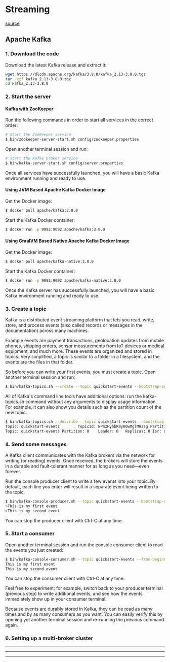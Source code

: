 # Streaming
[source](https://kafka.apache.org/quickstart)

## Apache Kafka

### 1. Download the code
  Download the latest Kafka release and extract it:
  ```sh
  wget https://dlcdn.apache.org/kafka/3.8.0/kafka_2.13-3.8.0.tgz
  tar -xzf kafka_2.13-3.8.0.tgz
  cd kafka_2.13-3.8.0
  ```
### 2. Start the server
  #### Kafka with ZooKeeper
  Run the following commands in order to start all services in the correct order:
  ```sh
  # Start the ZooKeeper service
  $ bin/zookeeper-server-start.sh config/zookeeper.properties
  ```
  Open another terminal session and run:
  ```sh
  # Start the Kafka broker service
  $ bin/kafka-server-start.sh config/server.properties
  ```
  Once all services have successfully launched, you will have a basic Kafka environment running and ready to use.

#### Using JVM Based Apache Kafka Docker Image
Get the Docker image:
```sh
$ docker pull apache/kafka:3.8.0
```

Start the Kafka Docker container:
```sh
$ docker run -p 9092:9092 apache/kafka:3.8.0
```

#### Using GraalVM Based Native Apache Kafka Docker Image
Get the Docker image:
```sh
$ docker pull apache/kafka-native:3.8.0
```

Start the Kafka Docker container:
```sh
$ docker run -p 9092:9092 apache/kafka-native:3.8.0
```
Once the Kafka server has successfully launched, you will have a basic Kafka environment running and ready to use.

### 3. Create a topic
Kafka is a distributed event streaming platform that lets you read, write, store, and process events (also called records or messages in the documentation) across many machines.

Example events are payment transactions, geolocation updates from mobile phones, shipping orders, sensor measurements from IoT devices or medical equipment, and much more. These events are organized and stored in topics. Very simplified, a topic is similar to a folder in a filesystem, and the events are the files in that folder.

So before you can write your first events, you must create a topic. Open another terminal session and run:
```sh
$ bin/kafka-topics.sh --create --topic quickstart-events --bootstrap-server localhost:9092
```
All of Kafka's command line tools have additional options: run the kafka-topics.sh command without any arguments to display usage information. For example, it can also show you details such as the partition count of the new topic:
```sh
$ bin/kafka-topics.sh --describe --topic quickstart-events --bootstrap-server localhost:9092
Topic: quickstart-events        TopicId: NPmZHyhbR9y00wMglMH2sg PartitionCount: 1       ReplicationFactor: 1	Configs:
Topic: quickstart-events Partition: 0    Leader: 0   Replicas: 0 Isr: 0
```

### 4. Send some messages
A Kafka client communicates with the Kafka brokers via the network for writing (or reading) events. Once received, the brokers will store the events in a durable and fault-tolerant manner for as long as you need—even forever.

Run the console producer client to write a few events into your topic. By default, each line you enter will result in a separate event being written to the topic.
```sh
$ bin/kafka-console-producer.sh --topic quickstart-events --bootstrap-server localhost:9092
>This is my first event
>This is my second event
```
You can stop the producer client with Ctrl-C at any time.

### 5. Start a consumer
Open another terminal session and run the console consumer client to read the events you just created:
```sh
$ bin/kafka-console-consumer.sh --topic quickstart-events --from-beginning --bootstrap-server localhost:9092
This is my first event
This is my second event
```
You can stop the consumer client with Ctrl-C at any time.

Feel free to experiment: for example, switch back to your producer terminal (previous step) to write additional events, and see how the events immediately show up in your consumer terminal.

Because events are durably stored in Kafka, they can be read as many times and by as many consumers as you want. You can easily verify this by opening yet another terminal session and re-running the previous command again.
### 6. Setting up a multi-broker cluster

---
---
---
